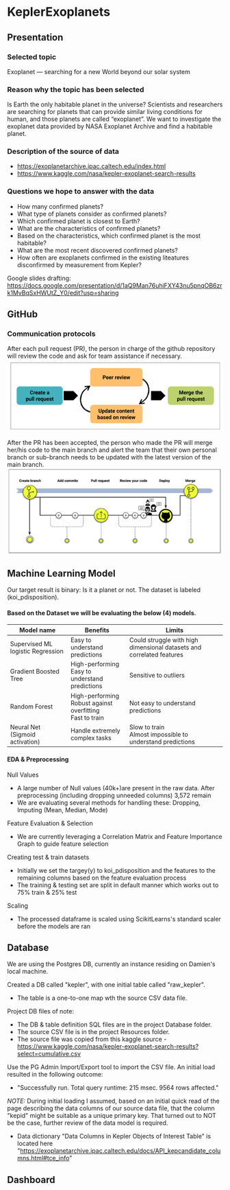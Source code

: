 # KeplerExoplanets

## Presentation

### Selected topic
Exoplanet — searching for a new World beyond our solar system

### Reason why the topic has been selected
Is Earth the only habitable planet in the universe? Scientists and researchers are searching for planets that can provide similar living conditions for human, and those planets are called “exoplanet”. We want to investigate the exoplanet data provided by NASA Exoplanet Archive and find a habitable planet. 

### Description of the source of data
* https://exoplanetarchive.ipac.caltech.edu/index.html
* https://www.kaggle.com/nasa/kepler-exoplanet-search-results

### Questions we hope to answer with the data
* How many confirmed planets?
* What type of planets consider as confirmed planets? 
* Which confirmed planet is closest to Earth?
* What are the characteristics of confirmed planets? 
* Based on the characteristics, which confirmed planet is the most habitable? 
* What are the most recent discovered confirmed planets? 
* How often are exoplanets confirmed in the existing liteatures disconfirmed by measurement from Kepler?

Google slides drafting:
https://docs.google.com/presentation/d/1aQ9Man76uhiFXY43nu5pnqOB6zrk1MvBqSxHWUtZ_Y0/edit?usp=sharing

## GitHub
### Communication protocols
After each pull request (PR), the person in charge of the github repository will review the code and ask for team assistance if necessary.
![review_process.png)](images/github/review_process.png)

After the PR has been accepted, the person who made the PR will merge her/his code to the main branch and alert the team that their own personal branch or sub-branch needs to be updated with the latest version of the main branch.
![github_merge.png)](images/github/github_merge.png)


## Machine Learning Model
Our target result is binary: Is it a planet or not. The dataset is labeled (koi_pdisposition).

#### Based on the Dataset we will be evaluating the below (4) models.
|Model name|Benefits|Limits|
|---|--|--|
|Supervised ML logistic Regression|Easy to understand predictions| Could struggle with high dimensional datasets and correlated features|
|Gradient Boosted Tree|High-performing<br>Easy to understand predictions|Sensitive to outliers|
|Random Forest|High-performing<br>Robust against overfitting<br>Fast to train|Not easy to understand predictions|
|Neural Net (Sigmoid activation)|Handle extremely complex tasks|Slow to train<br>Almost impossible to understand predictions|


#### EDA & Preprocessing
Null Values
- A large number of Null values (40k+)are present in the raw data. After preprocessing (including dropping unneeded columns) 3,572 remain
- We are evaluating several methods for handling these: Dropping, Imputing (Mean, Median, Mode)

Feature Evaluation & Selection
- We are currently leveraging a Correlation Matrix and Feature Importance Graph to guide feature selection

Creating test & train datasets
- Initially we set the targey(y) to koi_pdisposition and the features to the remaining columns based on the feature evaluation process
- The training & testing set are split in default manner which works out to 75% train & 25% test

Scaling
- The processed dataframe is scaled using ScikitLearns's standard scaler before the models are ran

## Database
We are using the Postgres DB, currently an instance residing on Damien's local machine.

Created a DB called "kepler", with one initial table called "raw_kepler".
- The table is a one-to-one map wth the source CSV data file.

Project DB files of note:
- The DB & table definition SQL files are in the project Database folder.
- The source CSV file is in the project Resources folder.
- The source file was copied from this kaggle source - https://www.kaggle.com/nasa/kepler-exoplanet-search-results?select=cumulative.csv

Use the PG Admin Import/Export tool to import the CSV file.
An initial load resulted in the following outcome:
- "Successfully run. Total query runtime: 215 msec. 9564 rows affected."

*NOTE:*
During initial loading I assumed, based on an initial quick read of the page describing the data columns of our source data file, that the column "kepid" might be suitable as a unique primary key. That turned out to NOT be the case, further review of the data model is required.
- Data dictionary "Data Columns in Kepler Objects of Interest Table" is located here "https://exoplanetarchive.ipac.caltech.edu/docs/API_kepcandidate_columns.html#tce_info"


## Dashboard
